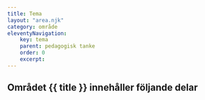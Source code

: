 ```yaml
---
title: Tema
layout: "area.njk"
category: område
eleventyNavigation:
    key: tema
    parent: pedagogisk tanke
    order: 0
    excerpt: 
---
```

## Området {{ title }} innehåller följande delar
